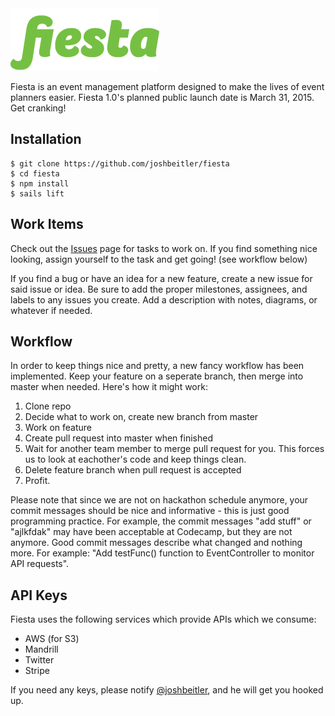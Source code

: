<img src="docs/resc/logotype-wip-hq.png">

Fiesta is an event management platform designed to make the lives of event 
planners easier. Fiesta 1.0's planned public launch date is March 31, 2015. Get
 cranking!

## Installation

```
$ git clone https://github.com/joshbeitler/fiesta
$ cd fiesta
$ npm install
$ sails lift
```

## Work Items

Check out the [Issues](https://github.com/joshbeitler/fiesta/issues) page for
tasks to work on. If you find something nice looking, assign yourself to the
task and get going! (see workflow below)

If you find a bug or have an idea for a new feature, create a new issue for said
issue or idea. Be sure to add the proper milestones, assignees, and labels to
any issues you create. Add a description with notes, diagrams, or whatever if
needed.

## Workflow

In order to keep things nice and pretty, a new fancy workflow has been
implemented. Keep your feature on a seperate branch, then merge into master
when needed. Here's how it might work:

1. Clone repo
2. Decide what to work on, create new branch from master
3. Work on feature
4. Create pull request into master when finished
5. Wait for another team member to merge pull request for you. This forces us
to look at eachother's code and keep things clean.
6. Delete feature branch when pull request is accepted
7. Profit.

Please note that since we are not on hackathon schedule anymore, your commit
messages should be nice and informative - this is just good programming
practice. For example, the commit messages "add stuff" or "ajlkfdak" may have
been acceptable at Codecamp, but they are not anymore. Good commit messages
describe what changed and nothing more. For example: "Add testFunc() function to
EventController to monitor API requests".

## API Keys

Fiesta uses the following services which provide APIs which we consume:

- AWS (for S3)
- Mandrill
- Twitter
- Stripe

If you need any keys, please notify 
[@joshbeitler](https://github.com/joshbeitler), and he will get you hooked up.